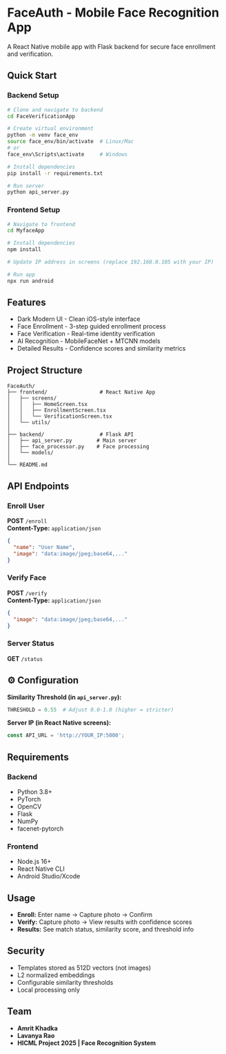 # FaceAuth - Mobile Face Recognition App

A React Native mobile app with Flask backend for secure face enrollment and verification.

## Quick Start

### Backend Setup
```bash
# Clone and navigate to backend
cd FaceVerificationApp

# Create virtual environment
python -m venv face_env
source face_env/bin/activate  # Linux/Mac
# or
face_env\Scripts\activate     # Windows

# Install dependencies
pip install -r requirements.txt 

# Run server
python api_server.py
```

### Frontend Setup
```bash
# Navigate to frontend
cd MyfaceApp

# Install dependencies
npm install

# Update IP address in screens (replace 192.168.0.105 with your IP)

# Run app
npx run android
```

## Features
- Dark Modern UI - Clean iOS-style interface  
- Face Enrollment - 3-step guided enrollment process  
- Face Verification - Real-time identity verification  
- AI Recognition - MobileFaceNet + MTCNN models  
- Detailed Results - Confidence scores and similarity metrics  

## Project Structure
```
FaceAuth/
├── frontend/                 # React Native App
│   ├── screens/
│   │   ├── HomeScreen.tsx
│   │   ├── EnrollmentScreen.tsx
│   │   └── VerificationScreen.tsx
│   └── utils/
│
├── backend/                  # Flask API
│   ├── api_server.py        # Main server
│   ├── face_processor.py    # Face processing
│   └── models/
│
└── README.md
```

## API Endpoints

### Enroll User
**POST** `/enroll`  
**Content-Type:** `application/json`
```json
{
  "name": "User Name",
  "image": "data:image/jpeg;base64,..."
}
```

### Verify Face
**POST** `/verify`  
**Content-Type:** `application/json`
```json
{
  "image": "data:image/jpeg;base64,..."
}
```

### Server Status
**GET** `/status`

## ⚙️ Configuration

**Similarity Threshold (in `api_server.py`):**
```python
THRESHOLD = 0.55  # Adjust 0.0-1.0 (higher = stricter)
```

**Server IP (in React Native screens):**
```ts
const API_URL = 'http://YOUR_IP:5000';
```

## Requirements

### Backend
- Python 3.8+
- PyTorch
- OpenCV
- Flask
- NumPy
- facenet-pytorch

### Frontend
- Node.js 16+
- React Native CLI
- Android Studio/Xcode

## Usage
- **Enroll:** Enter name → Capture photo → Confirm  
- **Verify:** Capture photo → View results with confidence scores  
- **Results:** See match status, similarity score, and threshold info  

## Security
- Templates stored as 512D vectors (not images)  
- L2 normalized embeddings  
- Configurable similarity thresholds  
- Local processing only  



## Team
- **Amrit Khadka** 
- **Lavanya Rao** 
- **HICML Project 2025 | Face Recognition System**
